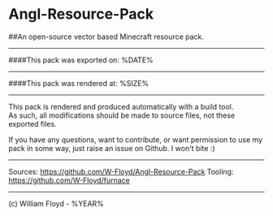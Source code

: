 # Angl-Resource-Pack
##An open-source vector based Minecraft resource pack.
***
####This pack was exported on:
%DATE%
***
####This pack was rendered at:
%SIZE%
***

This pack is rendered and produced automatically with a build tool.  
As such, all modifications should be made to source files, not these exported files.

If you have any questions, want to contribute, or want permission to use my pack in some way, just raise an issue on Github. I won't bite :)

***

Sources: https://github.com/W-Floyd/Angl-Resource-Pack
Tooling: https://github.com/W-Floyd/furnace

***

(c) William Floyd - %YEAR%
